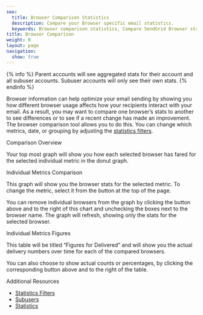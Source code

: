 ```yaml
---
seo:
  title: Browser Comparison Statistics
  description: Compare your Browser specific email statistics.
  keywords: Browser comparison statistics, Compare SendGrid Browser statistics
title: Browser Comparison
weight: 0
layout: page
navigation:
  show: true
---
```



{% info %}
Parent accounts will see aggregated stats for their account and all subuser accounts. Subuser accounts will only see their own stats.
{% endinfo %}


Browser information can help optimize your email sending by showing you how different browser usage affects how your recipients interact with your email. As a result, you may want to compare one browser’s stats to another to see differences or to see if a recent change has made an improvement. The browser comparison tool allows you to do this. You can change which metrics, date, or grouping by adjusting the [statistics filters]({{root_url}}/User_Guide/Statistics/index.html#-Statistics-Filters).

<page-anchor el="h2">
Comparison Overview
</page-anchor>

Your top most graph will show you how each selected browser has fared for the selected individual metric in the donut graph.

<page-anchor el="h2">
Individual Metrics Comparison
</page-anchor>

This graph will show you the browser stats for the selected metric. To change the metric, select it from the button at the top of the page.

You can remove individual browsers from the graph by clicking the button above and to the right of this chart and unchecking the boxes next to the browser name. The graph will refresh, showing only the stats for the selected browser.

<page-anchor el="h2">
Individual Metrics Figures
</page-anchor>

This table will be titled “Figures for Delivered” and will show you the actual delivery numbers over time for each of the compared browsers.

You can also choose to show actual counts or percentages, by clicking the corresponding button above and to the right of the table.

<page-anchor el="h2">
Additional Resources
</page-anchor>

- [Statistics Filters]({{root_url}}/User_Guide/Statistics/index.html#-Statistics-Filters)
- [Subusers]({{root_url}}/User_Guide/Settings/Subusers/index.html)
- [Statistics]({{root_url}}/User_Guide/Statistics/index.html)
